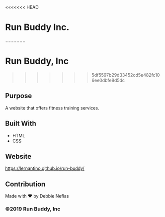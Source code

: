 <<<<<<< HEAD
# Run Buddy Inc.
=======
# Run Buddy, Inc
>>>>>>> 5df5597b29d33452cd5e482fc106ee0dbfe8d5dc

## Purpose
A website that offers fitness training services. 

## Built With
* HTML
* CSS

## Website
https://lernantino.github.io/run-buddy/

## Contribution
 Made with ❤️ by Debbie Neflas

### ©️2019 Run Buddy, Inc 

